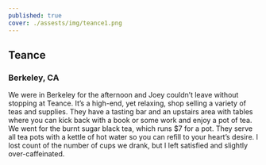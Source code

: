 ```yaml
---
published: true
cover: ./assests/img/teance1.png
---
```

## Teance

### Berkeley, CA

We were in Berkeley for the afternoon and Joey couldn’t leave without stopping at Teance. It’s a high-end, yet relaxing, shop selling a variety of teas and supplies. They have a tasting bar and an upstairs area with tables where you can kick back with a book or some work and enjoy a pot of tea.  We went for the burnt sugar black tea, which runs $7 for a pot. They serve all tea pots with a kettle of hot water so you can refill to your heart’s desire.  I lost count of the number of cups we drank, but I left satisfied and slightly over-caffeinated.
